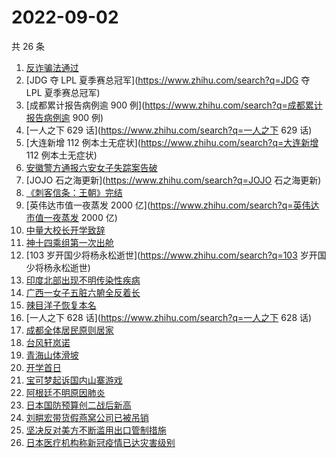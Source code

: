 # 2022-09-02

共 26 条

<!-- BEGIN ZHIHUSEARCH -->
<!-- 最后更新时间 Fri Sep 02 2022 21:32:28 GMT+0800 (China Standard Time) -->
1. [反诈骗法通过](https://www.zhihu.com/search?q=反诈骗法通过)
1. [JDG 夺 LPL 夏季赛总冠军](https://www.zhihu.com/search?q=JDG 夺 LPL 夏季赛总冠军)
1. [成都累计报告病例逾 900 例](https://www.zhihu.com/search?q=成都累计报告病例逾 900 例)
1. [一人之下 629 话](https://www.zhihu.com/search?q=一人之下 629 话)
1. [大连新增 112 例本土无症状](https://www.zhihu.com/search?q=大连新增 112 例本土无症状)
1. [安徽警方通报六安女子失踪案告破](https://www.zhihu.com/search?q=安徽警方通报六安女子失踪案告破)
1. [JOJO 石之海更新](https://www.zhihu.com/search?q=JOJO 石之海更新)
1. [《刺客信条：王朝》完结](https://www.zhihu.com/search?q=《刺客信条：王朝》完结)
1. [英伟达市值一夜蒸发 2000 亿](https://www.zhihu.com/search?q=英伟达市值一夜蒸发 2000 亿)
1. [中量大校长开学致辞](https://www.zhihu.com/search?q=中量大校长开学致辞)
1. [神十四乘组第一次出舱](https://www.zhihu.com/search?q=神十四乘组第一次出舱)
1. [103 岁开国少将杨永松逝世](https://www.zhihu.com/search?q=103 岁开国少将杨永松逝世)
1. [印度北部出现不明传染性疾病](https://www.zhihu.com/search?q=印度北部出现不明传染性疾病)
1. [广西一女子五脏六腑全反着长](https://www.zhihu.com/search?q=广西一女子五脏六腑全反着长)
1. [辣目洋子恢复本名](https://www.zhihu.com/search?q=辣目洋子恢复本名)
1. [一人之下 628 话](https://www.zhihu.com/search?q=一人之下 628 话)
1. [成都全体居民原则居家](https://www.zhihu.com/search?q=成都全体居民原则居家)
1. [台风轩岚诺](https://www.zhihu.com/search?q=台风轩岚诺)
1. [青海山体滑坡](https://www.zhihu.com/search?q=青海山体滑坡)
1. [开学首日](https://www.zhihu.com/search?q=开学首日)
1. [宝可梦起诉国内山寨游戏](https://www.zhihu.com/search?q=宝可梦起诉国内山寨游戏)
1. [阿根廷不明原因肺炎](https://www.zhihu.com/search?q=阿根廷不明原因肺炎)
1. [日本国防预算创二战后新高](https://www.zhihu.com/search?q=日本国防预算创二战后新高)
1. [刘畊宏带货假燕窝公司已被吊销](https://www.zhihu.com/search?q=刘畊宏带货假燕窝公司已被吊销)
1. [坚决反对美方不断滥用出口管制措施](https://www.zhihu.com/search?q=坚决反对美方不断滥用出口管制措施)
1. [日本医疗机构称新冠疫情已达灾害级别](https://www.zhihu.com/search?q=日本医疗机构称新冠疫情已达灾害级别)
<!-- END ZHIHUSEARCH -->
